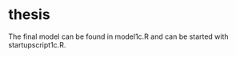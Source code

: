thesis
======

The final model can be found in model1c.R and can be started with startupscript1c.R.
